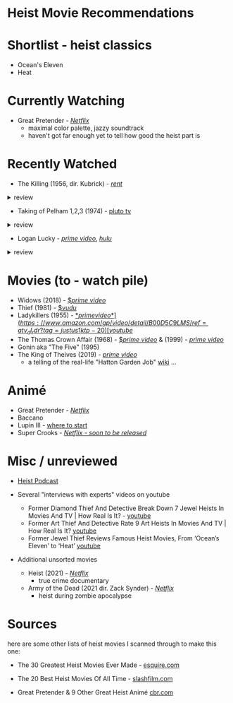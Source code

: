 # Heist Movie Recommendations

# Shortlist - heist classics

- Ocean's Eleven
- Heat

# Currently Watching 
- Great Pretender - [*Netflix*](https://www.netflix.com/title/81220435)
  - maximal color palette, jazzy soundtrack
  - haven't got far enough yet to tell how good the heist part is

# Recently Watched

- The Killing (1956, dir. Kubrick) - [*rent*](https://www.justwatch.com/us/movie/the-killing)
<details>
  <summary>review</summary>
This movie was much more of an "intricate clockwork" heist than the others so far. The multiple views of the same timeline style of storytelling works well for this. 
 It brings together an unlikely crew (but without quite the unique specialization that makes oceans 11 / the Italian job so fun).

Some great acting performances add another layer of intrigue and tension 
</details>

- Taking of Pelham 1,2,3 (1974) - [pluto tv](https://pluto.tv/on-demand/movies/taking-of-pelham-one-two-three-1974-1974-1-1?utm_medium=textsearch&utm_source=google)
<details>
  <summary>review</summary>
I think this ended up being a keystone for heist movies to follow.

Not a ton of flashy strategy, but just enough. Not a huge amount of character development, but some fun personalities. Lots of very newyorkian flavor. It's biggest strength is the tension of the negotiation in my opinion
</details>

- Logan Lucky - [*prime video*](https://www.amazon.com/Logan-Lucky-Farrah-Mackenzie/dp/B074SWRQ15), [*hulu*](https://www.hulu.com/profiles?next=/movie/logan-lucky-16ee9ae9-d803-4677-83a9-4fd2ba5c720e)
<details>
  <summary>review</summary>
  Despite the questionable accents and opportunity to slip into tropes about rednecks (which were mostly avoided), it ended up being a fun ride.

Some fun heist implementation strategy, characters you wanna root for, and a surprising amount of heart and charm. Not the most high-art heist movie ever made, but a thoroughly enjoyable watch
</details>

# Movies (to - watch pile)
- Widows (2018) - [$*prime video*](https://www.amazon.com/gp/video/detail/B07KLRQ5S6/ref=atv_dl_rdr?tag=tvg_aiv_showcard-20)
- Thief (1981) - [$*vudu*](https://www.vudu.com/content/movies/details/Thief/140932?cj=--8484082--5014360-_-Deep+Link+Text+Link&cjevent=f019a4843f5f11ec815400cb0a82b821&cjid=cj_14516778_8484082_48174e14a7af4565bd8c3fef6a4093f3&cjdata=MXxOfDB8WXww)
- Ladykillers (1955) - [$*prime video*](https://www.amazon.com/gp/video/detail/B00D5C9LMS/ref=atv_dl_rdr?tag=justus1ktp-20) [$*youtube*](https://www.youtube.com/results?search_query=The+Ladykillers+%281955%29%2Bmovie)
- The Thomas Crown Affair (1968) - [$*prime video*](https://www.amazon.com/gp/video/detail/B00CU1BVNW/ref=atv_dp_amz_det_c_UTPsmN_1_1?tag=justus1ktp-20) & (1999) - [*prime video*](https://www.amazon.com/gp/video/detail/B00D60MDQU/ref=atv_dl_rdr?tag=justus1ktp-20)
- Gonin aka "The Five" (1995)
- The King of Theives (2019) - [*prime video*](https://www.amazon.com/King-Thieves-Michael-Caine/dp/B07MZ9YXJS)
  - a telling of the real-life "Hatton Garden Job" [wiki](https://en.wikipedia.org/wiki/Hatton_Garden_safe_deposit_burglary)
...

# Animé
- Great Pretender - [*Netflix*](https://www.netflix.com/title/81220435)
- Baccano
- Lupin III - [where to start](https://www.cbr.com/lupin-iii-beginners-guide-to-anime-franchise/)
- Super Crooks - [*Netflix - soon to be released*](https://www.youtube.com/watch?v=qOCFaeaJVDQ)

# Misc / unreviewed 
- [Heist Podcast](https://www.heistpodcast.com/)

- Several "interviews with experts" videos on youtube
  - Former Diamond Thief And Detective Break Down 7 Jewel Heists In Movies And TV | How Real Is It? - [youtube](https://youtu.be/L_BMPmOZgiY)
  - Former Art Thief And Detective Rate 9 Art Heists In Movies And TV | How Real Is It? [youtube](https://youtu.be/AzGs26X86i4)
  - Former Jewel Thief Reviews Famous Heist Movies, From ‘Ocean’s Eleven’ to ‘Heat’ [youtube](https://youtu.be/CtWqv0Z3ErM)

- Additional unsorted movies
  - Heist (2021) - [*Netflix*](https://www.netflix.com/title/81087195)
    - true crime documentary
  - Army of the Dead (2021 dir. Zack Synder) - [*Netflix*](https://www.netflix.com/title/81046394)
    - heist during zombie apocalypse

# Sources
here are some other lists of heist movies I scanned through to make this one:

- The 30 Greatest Heist Movies Ever Made - [esquire.com](https://www.esquire.com/uk/culture/a34051062/heist-movies/)

- The 20 Best Heist Movies Of All Time - [slashfilm.com](https://www.slashfilm.com/589099/the-best-heist-movies-of-all-time/)

- Great Pretender & 9 Other Great Heist Animé [cbr.com](https://www.cbr.com/best-good-heist-anime-like-great-pretender/)
